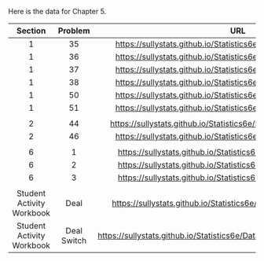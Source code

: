 Here is the data for Chapter 5. 

|Section|Problem|URL|
|:---:|:---:|:---:|
|1|35|<a>https://sullystats.github.io/Statistics6e/Data/Chapter5/5_1_35.csv</a><br/>|
|1|36|<a>https://sullystats.github.io/Statistics6e/Data/Chapter5/5_1_36.csv</a><br/>|
|1|37|<a>https://sullystats.github.io/Statistics6e/Data/Chapter5/5_1_37.csv</a><br/>|
|1|38|<a>https://sullystats.github.io/Statistics6e/Data/Chapter5/5_1_38.csv</a><br/>|
|1|50|<a>https://sullystats.github.io/Statistics6e/Data/Chapter5/5_1_50.csv</a><br/>|
|1|51|<a>https://sullystats.github.io/Statistics6e/Data/Chapter5/5_1_35.csv</a><br/>|
| | |
|2|44|<a>https://sullystats.github.io/Statistics6e/Data/SullivanStatsSurveyI.csv</a><br/>|
|2|46|<a>https://sullystats.github.io/Statistics6e/Data/Chapter5/5_2_46.csv</a><br/>|
| | |
|6|1|<a>https://sullystats.github.io/Statistics6e/Data/Chapter5/5_6_1.csv</a><br/>|
|6|2|<a>https://sullystats.github.io/Statistics6e/Data/Chapter5/5_6_2.csv</a><br/>|
|6|3|<a>https://sullystats.github.io/Statistics6e/Data/Chapter5/5_6_3.csv</a><br/>|
| | |
|Student Activity Workbook|Deal|<a>https://sullystats.github.io/Statistics6e/Data/Chapter5/5_4_Deal.csv</a><br/>|
|Student Activity Workbook|Deal Switch|<a>https://sullystats.github.io/Statistics6e/Data/Chapter5/5_4_Deal_Switch.csv</a><br/>|

